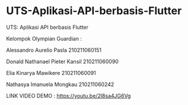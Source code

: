 # UTS-Aplikasi-API-berbasis-Flutter
UTS: Aplikasi API berbasis Flutter

Kelompok Olympian Guardian :

Alessandro Aurelio Pasla 210211060151

Donald Nathanael Pieter Kansil 210211060090

Elia Kinarya Mawikere 210211060091

Nathasya Imanuela Mongkau 210211060242



LINK VIDEO DEMO : 
https://youtu.be/2l8sa4JG6Vg
